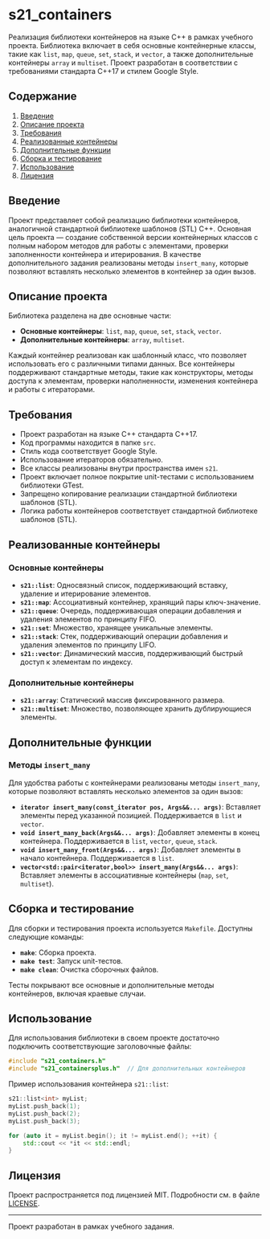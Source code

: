 # s21_containers

Реализация библиотеки контейнеров на языке C++ в рамках учебного проекта. Библиотека включает в себя основные контейнерные классы, такие как `list`, `map`, `queue`, `set`, `stack`, и `vector`, а также дополнительные контейнеры `array` и `multiset`. Проект разработан в соответствии с требованиями стандарта C++17 и стилем Google Style.

## Содержание

1. [Введение](#введение)
2. [Описание проекта](#описание-проекта)
3. [Требования](#требования)
4. [Реализованные контейнеры](#реализованные-контейнеры)
5. [Дополнительные функции](#дополнительные-функции)
6. [Сборка и тестирование](#сборка-и-тестирование)
7. [Использование](#использование)
8. [Лицензия](#лицензия)

## Введение

Проект представляет собой реализацию библиотеки контейнеров, аналогичной стандартной библиотеке шаблонов (STL) C++. Основная цель проекта — создание собственной версии контейнерных классов с полным набором методов для работы с элементами, проверки заполненности контейнера и итерирования. В качестве дополнительного задания реализованы методы `insert_many`, которые позволяют вставлять несколько элементов в контейнер за один вызов.

## Описание проекта

Библиотека разделена на две основные части:
- **Основные контейнеры**: `list`, `map`, `queue`, `set`, `stack`, `vector`.
- **Дополнительные контейнеры**: `array`, `multiset`.

Каждый контейнер реализован как шаблонный класс, что позволяет использовать его с различными типами данных. Все контейнеры поддерживают стандартные методы, такие как конструкторы, методы доступа к элементам, проверки наполненности, изменения контейнера и работы с итераторами.

## Требования

- Проект разработан на языке C++ стандарта C++17.
- Код программы находится в папке `src`.
- Стиль кода соответствует Google Style.
- Использование итераторов обязательно.
- Все классы реализованы внутри пространства имен `s21`.
- Проект включает полное покрытие unit-тестами с использованием библиотеки GTest.
- Запрещено копирование реализации стандартной библиотеки шаблонов (STL).
- Логика работы контейнеров соответствует стандартной библиотеке шаблонов (STL).

## Реализованные контейнеры

### Основные контейнеры

- **`s21::list`**: Односвязный список, поддерживающий вставку, удаление и итерирование элементов.
- **`s21::map`**: Ассоциативный контейнер, хранящий пары ключ-значение.
- **`s21::queue`**: Очередь, поддерживающая операции добавления и удаления элементов по принципу FIFO.
- **`s21::set`**: Множество, хранящее уникальные элементы.
- **`s21::stack`**: Стек, поддерживающий операции добавления и удаления элементов по принципу LIFO.
- **`s21::vector`**: Динамический массив, поддерживающий быстрый доступ к элементам по индексу.

### Дополнительные контейнеры

- **`s21::array`**: Статический массив фиксированного размера.
- **`s21::multiset`**: Множество, позволяющее хранить дублирующиеся элементы.

## Дополнительные функции

### Методы `insert_many`

Для удобства работы с контейнерами реализованы методы `insert_many`, которые позволяют вставлять несколько элементов за один вызов:

- **`iterator insert_many(const_iterator pos, Args&&... args)`**: Вставляет элементы перед указанной позицией. Поддерживается в `list` и `vector`.
- **`void insert_many_back(Args&&... args)`**: Добавляет элементы в конец контейнера. Поддерживается в `list`, `vector`, `queue`, `stack`.
- **`void insert_many_front(Args&&... args)`**: Добавляет элементы в начало контейнера. Поддерживается в `list`.
- **`vector<std::pair<iterator,bool>> insert_many(Args&&... args)`**: Вставляет элементы в ассоциативные контейнеры (`map`, `set`, `multiset`).

## Сборка и тестирование

Для сборки и тестирования проекта используется `Makefile`. Доступны следующие команды:

- **`make`**: Сборка проекта.
- **`make test`**: Запуск unit-тестов.
- **`make clean`**: Очистка сборочных файлов.

Тесты покрывают все основные и дополнительные методы контейнеров, включая краевые случаи.

## Использование

Для использования библиотеки в своем проекте достаточно подключить соответствующие заголовочные файлы:

```cpp
#include "s21_containers.h"
#include "s21_containersplus.h"  // Для дополнительных контейнеров
```

Пример использования контейнера `s21::list`:

```cpp
s21::list<int> myList;
myList.push_back(1);
myList.push_back(2);
myList.push_back(3);

for (auto it = myList.begin(); it != myList.end(); ++it) {
    std::cout << *it << std::endl;
}
```

## Лицензия

Проект распространяется под лицензией MIT. Подробности см. в файле [LICENSE](LICENSE).

---

Проект разработан в рамках учебного задания.

